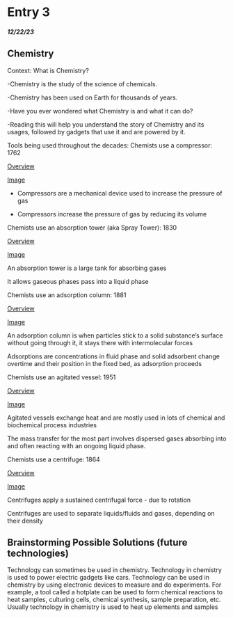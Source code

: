 # Entry 3
##### 12/22/23

## Chemistry

Context: What is Chemistry?

-Chemistry is the study of the science of chemicals.

-Chemistry has been used on Earth for thousands of years.

-Have you ever wondered what Chemistry is and what it can do?

-Reading this will help you understand the story of Chemistry and its usages, followed by gadgets that use it and are powered by it.

Tools being used throughout the decades:
Chemists use a compressor: 
1762

[Overview](https://en.wikipedia.org/wiki/Compressor)

[Image](https://upload.wikimedia.org/wikipedia/commons/thumb/6/6e/ReciprocatingCompressor.jpg/220px-ReciprocatingCompressor.jpg)

- Compressors are a mechanical device used to increase the pressure of gas

- Compressors increase the pressure of gas by reducing its volume

Chemists use an absorption tower (aka Spray Tower): 
1830

[Overview](https://en.wikipedia.org/wiki/Spray_tower)

[Image](https://www.metso.com/contentassets/cf355c94b47446a39d1fc138e4afaf15/absorption-image-1.jpg?preset=preset_575x400)

An absorption tower is a large tank for absorbing gases

It allows gaseous phases pass into a liquid phase

Chemists use an adsorption column: 
1881

[Overview](https://en.wikipedia.org/wiki/Adsorption)

[Image](https://chembam.files.wordpress.com/2017/02/img_6748.jpg)

An adsorption column is when particles stick to a solid substance’s surface without going through it, it stays there with intermolecular forces

Adsorptions are concentrations in fluid phase and solid adsorbent change overtime and their position in the fixed bed, as adsorption proceeds

Chemists use an agitated vessel: 
1951

[Overview](https://www.mdpi.com/2227-9717/9/3/468#:~:text=Agitated%20vessels%20or%20mechanically%20stirred,such%20as%20anaerobic%20digestion%20process)

[Image](https://img2.exportersindia.com/product_images/bc-full/2020/1/603624/agitated-vessel-1579079732-5255255.jpeg)

Agitated vessels exchange heat and are mostly used in lots of chemical and biochemical process industries

The mass transfer for the most part involves dispersed gases absorbing into and often reacting with an ongoing liquid phase.

Chemists use a centrifuge: 
1864

[Overview](https://en.wikipedia.org/wiki/Centrifuge)

[Image](SCL302.jpg)

Centrifuges apply a sustained centrifugal force - due to rotation

Centrifuges are used to separate liquids/fluids and gases, depending on their density

## Brainstorming Possible Solutions (future technologies)

Technology can sometimes be used in chemistry. Technology in chemistry is used to power electric gadgets like cars. Technology can be used in chemistry by using electronic devices to measure and do experiments. For example, a tool called a hotplate can be used to form chemical reactions to heat samples, culturing cells, chemical synthesis, sample preparation, etc. Usually technology in chemistry is used to heat up elements and samples

